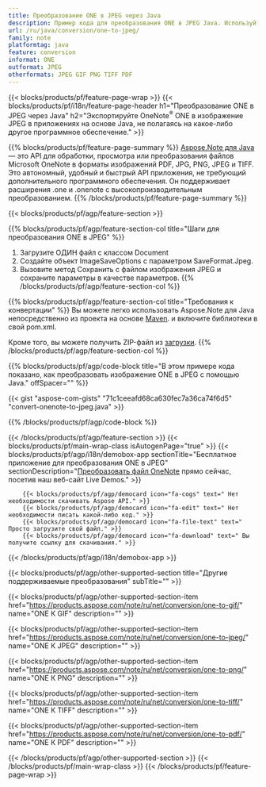 ```yaml
---
title: Преобразование ONE в JPEG через Java
description: Пример кода для преобразования ONE в JPEG Java. Используйте пример кода API для пакетного преобразования файлов ONE в JPEG в любом приложении на основе Java. 
url: /ru/java/conversion/one-to-jpeg/
family: note
platformtag: java
feature: conversion
informat: ONE
outformat: JPEG
otherformats: JPEG GIF PNG TIFF PDF
---
```

{{< blocks/products/pf/feature-page-wrap >}}
{{< blocks/products/pf/i18n/feature-page-header h1="Преобразование ONE в JPEG через Java" h2="Экспортируйте OneNote<sup>&reg;</sup> ONE в изображение JPEG в приложениях на основе Java, не полагаясь на какое-либо другое программное обеспечение." >}}

{{% blocks/products/pf/feature-page-summary %}}
[Aspose.Note для Java](https://products.aspose.com/note/java/) — это API для обработки, просмотра или преобразования файлов Microsoft OneNote в форматы изображений PDF, JPG, PNG, JPEG и TIFF. Это автономный, удобный и быстрый API приложения, не требующий дополнительного программного обеспечения. Он поддерживает расширения .one и .onenote с высокопроизводительным преобразованием.
{{% /blocks/products/pf/feature-page-summary  %}}

{{< blocks/products/pf/agp/feature-section >}}

{{% blocks/products/pf/agp/feature-section-col title="Шаги для преобразования ONE в JPEG" %}}
1. Загрузите ОДИН файл с классом Document
2. Создайте объект ImageSaveOptions с параметром SaveFormat.Jpeg.
3. Вызовите метод Сохранить с файлом изображения JPEG и сохраните параметры в качестве параметров.
{{% /blocks/products/pf/agp/feature-section-col %}}

{{% blocks/products/pf/agp/feature-section-col title="Требования к конвертации" %}}
Вы можете легко использовать Aspose.Note для Java непосредственно из проекта на основе [Maven](https://repository.aspose.com/webapp/#/artifacts/browse/tree/General/repo/com/aspose/aspose-note). и включите библиотеки в свой pom.xml.

Кроме того, вы можете получить ZIP-файл из [загрузки](https://downloads.aspose.com/note/java).
{{% /blocks/products/pf/agp/feature-section-col %}}

{{% blocks/products/pf/agp/code-block title="В этом примере кода показано, как преобразовать изображение ONE в JPEG с помощью Java." offSpacer="" %}}

{{< gist "aspose-com-gists" "71c1ceeafd68ca630fec7a36ca74f6d5" "convert-onenote-to-jpeg.java" >}}

{{% /blocks/products/pf/agp/code-block %}}

{{< /blocks/products/pf/agp/feature-section >}}
{{< blocks/products/pf/main-wrap-class isAutogenPage="true" >}}
{{< blocks/products/pf/agp/i18n/demobox-app sectionTitle="Бесплатное приложение для преобразования ONE в JPEG" sectionDescription="[Преобразовать файл OneNote](https://products.aspose.app/note/conversion/onenote-to-jpeg) прямо сейчас, посетив наш веб-сайт Live Demos." >}}

        {{< blocks/products/pf/agp/democard icon="fa-cogs" text=" Нет необходимости скачивать Aspose API." >}}
        {{< blocks/products/pf/agp/democard icon="fa-edit" text=" Нет необходимости писать какой-либо код." >}}
        {{< blocks/products/pf/agp/democard icon="fa-file-text" text=" Просто загрузите свой файл." >}}
        {{< blocks/products/pf/agp/democard icon="fa-download" text=" Вы получите ссылку для скачивания." >}}
		
{{< /blocks/products/pf/agp/i18n/demobox-app >}}

{{< blocks/products/pf/agp/other-supported-section title="Другие поддерживаемые преобразования" subTitle="" >}}

{{< blocks/products/pf/agp/other-supported-section-item href="https://products.aspose.com/note/ru/net/conversion/one-to-gif/" name="ONE К GIF" description="" >}}

{{< blocks/products/pf/agp/other-supported-section-item href="https://products.aspose.com/note/ru/net/conversion/one-to-jpeg/" name="ONE К JPEG" description="" >}}

{{< blocks/products/pf/agp/other-supported-section-item href="https://products.aspose.com/note/ru/net/conversion/one-to-png/" name="ONE К PNG" description="" >}}

{{< blocks/products/pf/agp/other-supported-section-item href="https://products.aspose.com/note/ru/net/conversion/one-to-tiff/" name="ONE К TIFF" description="" >}}

{{< blocks/products/pf/agp/other-supported-section-item href="https://products.aspose.com/note/ru/net/conversion/one-to-pdf/" name="ONE К PDF" description="" >}}



{{< /blocks/products/pf/agp/other-supported-section >}}
{{< /blocks/products/pf/main-wrap-class >}}
{{< /blocks/products/pf/feature-page-wrap >}}